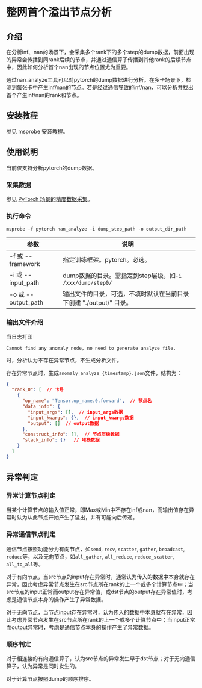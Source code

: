 # 整网首个溢出节点分析

## 介绍
在分析inf、nan的场景下，会采集多个rank下的多个step的dump数据，前面出现的异常会传播到同rank后续的节点，并通过通信算子传播到其他rank的后续节点中，因此如何分析首个nan出现的节点位置尤为重要。

通过nan_analyze工具可以对pytorch的dump数据进行分析。在多卡场景下，检测到每张卡中产生inf/nan的节点。若是经过通信导致的inf/nan，可以分析并找出首个产生inf/nan的rank和节点。

## 安装教程

参见 msprobe [安装教程](./01.installation.md)。

## 使用说明

当前仅支持分析pytorch的dump数据。

### 采集数据

参见 [PyTorch 场景的精度数据采集](./05.data_dump_PyTorch.md)。

### 执行命令

```commandline
msprobe -f pytorch nan_analyze -i dump_step_path -o output_dir_path
```

| 参数                 | 说明                                          |
|--------------------|---------------------------------------------|
| -f 或 --framework   | 指定训练框架。pytorch。必选。                          |
| -i 或 --input_path  | dump数据的目录。需指定到step层级，如`-i /xxx/dump/step0/` |
| -o 或 --output_path | 输出文件的目录，可选，不填时默认在当前目录下创建 \"./output/" 目录。   |

### 输出文件介绍

当日志打印
```
Cannot find any anomaly node, no need to generate analyze file.
```
时，分析认为不存在异常节点，不生成分析文件。

存在异常节点时，生成`anomaly_analyze_{timestamp}.json`文件，结构为：
```json
{
  "rank_0": [  // 卡号
    {
      "op_name": "Tensor.op_name.0.forward",  // 节点名
      "data_info": {
        "input_args": [],  // input_args数据
        "input_kwargs": {},  // input_kwargs数据
        "output": []  // output数据
      },
      "construct_info": [],  // 节点层级数据
      "stack_info": {}   // 堆栈数据
    }
  ]
}
```

## 异常判定

### 异常计算节点判定
当某个计算节点的输入值正常，即Max或Min中不存在inf或nan，而输出值存在异常时认为从此节点开始产生了溢出，并有可能向后传递。

### 异常通信节点判定
通信节点按照功能分为有向节点，如`send`, `recv`, `scatter`, `gather`, `broadcast`, `reduce`等，以及无向节点，如`all_gather`, `all_reduce`, `reduce_scatter`, `all_to_all`等。

对于有向节点，当src节点的input存在异常时，通常认为传入的数据中本身就存在异常，因此考虑异常节点发生在src节点所在rank的上一个或多个计算节点中；当src节点的input正常而output存在异常值，或dst节点的output存在异常值时，考虑是通信节点本身的操作产生了异常数据。

对于无向节点，当节点input存在异常时，认为传入的数据中本身就存在异常，因此考虑异常节点发生在src节点所在rank的上一个或多个计算节点中；当input正常而output异常时，考虑是通信节点本身的操作产生了异常数据。

### 顺序判定
对于相连接的有向通信算子，认为src节点的异常发生早于dst节点；对于无向通信算子，认为异常是同时发生的。

对于计算节点按照dump的顺序排序。
